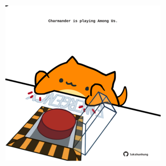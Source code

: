 <!-- built at 13/10/2021, 14:01:56 UTC -->
<p align="center">
  <img width="500" height="500" src="./ReadmeImage.svg">
</p>
